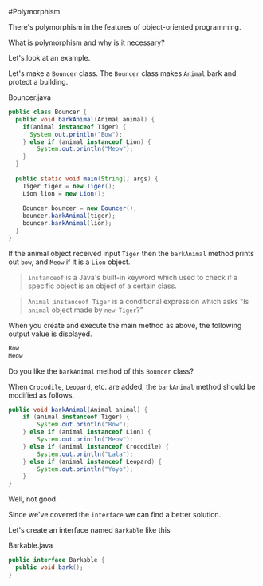 #Polymorphism

There's polymorphism in the features of object-oriented programming.

What is polymorphism and why is it necessary?

Let's look at an example.

Let's make a ```Bouncer``` class. The ```Bouncer``` class makes ```Animal``` bark and protect a building.

Bouncer.java
```java
public class Bouncer {
  public void barkAnimal(Animal animal) {
    if(animal instanceof Tiger) {
      System.out.println("Bow");
    } else if (animal instanceof Lion) {
        System.out.println("Meow");
    }
  }
  
  public static void main(String[] args) {
    Tiger tiger = new Tiger();
    Lion lion = new Lion();
    
    Bouncer bouncer = new Bouncer();
    bouncer.barkAnimal(tiger);
    bouncer.barkAnimal(lion);
  }
}
```

If the animal object received input ```Tiger``` then the ```barkAnimal``` method prints out ```bow```, and ```Meow``` if it is a ```Lion``` object.

> ```instanceof``` is a Java's built-in keyword which used to check if a specific object is an object of a certain class.

> ```Animal instanceof Tiger``` is a conditional expression which asks "Is ```animal``` object made by ```new Tiger```?"

When you create and execute the main method as above, the following output value is displayed.

```java
Bow
Meow
```

Do you like the ```barkAnimal``` method of this ```Bouncer``` class?

When ```Crocodile```, ```Leopard```, etc. are added, the ```barkAnimal``` method should be modified as follows.

```java
public void barkAnimal(Animal animal) {
    if (animal instanceof Tiger) {
        System.out.println("Bow");
    } else if (animal instanceof Lion) {
        System.out.println("Meow");
    } else if (animal instanceof Crocodile) {
        System.out.println("Lala");
    } else if (animal instanceof Leopard) {
        System.out.println("Yoyo");
    }
}
```

Well, not good.

Since we've covered the ```interface``` we can find a better solution.

Let's create an interface named ```Barkable``` like this

Barkable.java

```java
public interface Barkable {
  public void bark();
}
```
